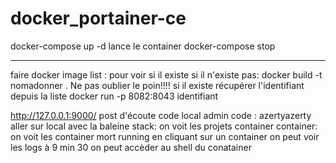 # docker_portainer-ce

docker-compose up -d
lance le container
docker-compose stop

-----------------------

faire docker image list : pour voir si il existe 
si il n'existe pas: docker build -t nomadonner .    Ne pas oublier le poin!!!!
si il existe récupérer l'identifiant depuis la liste 
docker run -p 8082:8043 identifiant 


http://127.0.0.1:9000/   post d'écoute
code local
admin
code : azertyazerty
aller sur local avec la baleine
stack: on voit les projets container
container: on voit les container mort running
en cliquant sur un container on peut voir les logs
à 9 min 30 on peut accèder au shell du conatainer

